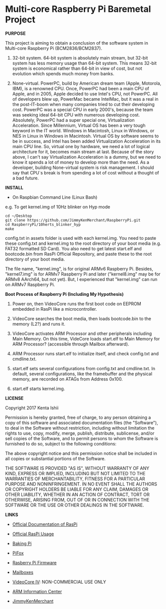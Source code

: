 # Multi-core Raspberry Pi Baremetal Project

**PURPOSE**

This project is aiming to obtain a conclusion of the software system in Multi-core Raspberry Pi (BCM2836/BCM2837).

1. 32-bit system. 64-bit system is absolutely main stream, but 32-bit system has less memory usage than 64-bit system. This means 32-bit system is economical rather than 64-bit in view of cost, but not evolution which spends much money from banks.

2. None-virtual. PowerPC, build by American dream team (Apple, Motorola, IBM), is a renowned CPU. Once, PowerPC had been a main CPU of Apple, and in 2005, Apple decided to use Intel's CPU, not PowerPC. All of developers blew up, PowerMac became IntelMac, but it was a real in the post-IT-boom when many companies tried to cut their developing cost. PowerPC was a special CPU in early 2000's, because the team was seeking ideal 64-bit CPU with numerous developing cost. Absolutely, PowerPC had a super special one, Virtualization Acceleration. Since Millennium, Virtual OS has been a very tough keyword in the IT world. Windows in Macintosh, Linux in Windows, or NES in Linux in Windows in Macintosh. Virtual OS by software seems to be in success, and Intel has been added Virtualization Acceleration in its main CPU line. So, virtual one by hardware, we need a lot of logical architecture for it, becomes main stream at last. Because of the story above, I can't say Virtualization Acceleration is a dummy, but we need to know it spends a lot of money to develop more than the need. As a developer, building None-virtual system is risk management. I should say that CPU`s break is from spending a lot of cost without a thought of a bad future.

**INSTALL**

* On Raspbian Command Line (Linux Bash)

e.g. To get kernel.img of 10Hz blinker on Hyp mode
```
cd ~/Desktop
git clone https://github.com/JimmyKenMerchant/RaspberryPi.git
cd RaspberryPi/10herts_blinker_hyp
make
```
config.txt in assets folder is used with each kernel.img.
You need to paste these config.txt and kernel.img to the root directory of your boot media (e.g. FAT32 formatted SD Card).
You also need to get latest start.elf and bootcode.bin from RasPi Official Repository, and paste these to the root directory of your boot media.

The file name, "kernel.img", is for original ARMv6 Raspberry Pi. Besides, "kernel7.img" is for ARMv7 Raspberry Pi and later ("kernel8.img" may be for ARMv8 AArch64, but not yet). But, I experienced that "kernel.img" can run on ARMv7 Raspberry Pi.

**Boot Process of Raspberry Pi (Including My Hypothesis)**

1. Power on, then VideoCore runs the first boot code on EEPROM embedded in RasPi like a microcontroller.

2. VideoCore searches the boot media, then loads bootcode.bin to the memory (L2?) and runs it.

3. VideoCore activates ARM Processor and other peripherals including Main Memory. On this time, VideCore loads start.elf to Main Memory for ARM Processor? (accessible through Mailbox afterward).

4. ARM Processor runs start.elf to initialize itself, and check config.txt and cmdline.txt.

5. start.elf sets several configurations from config.txt and cmdline.txt. In default, several configurations, like the framebuffer and the physical memory, are recorded on ATAGs from Address 0x100.

6. start.elf starts kernel.img.

**LICENSE**

Copyright 2017 Kenta Ishii

Permission is hereby granted, free of charge, to any person obtaining a copy of this software and associated documentation files (the "Software"), to deal in the Software without restriction, including without limitation the rights to use, copy, modify, merge, publish, distribute, sublicense, and/or sell copies of the Software, and to permit persons to whom the Software is furnished to do so, subject to the following conditions:

The above copyright notice and this permission notice shall be included in all copies or substantial portions of the Software.

THE SOFTWARE IS PROVIDED "AS IS", WITHOUT WARRANTY OF ANY KIND, EXPRESS OR IMPLIED, INCLUDING BUT NOT LIMITED TO THE WARRANTIES OF MERCHANTABILITY, FITNESS FOR A PARTICULAR PURPOSE AND NONINFRINGEMENT. IN NO EVENT SHALL THE AUTHORS OR COPYRIGHT HOLDERS BE LIABLE FOR ANY CLAIM, DAMAGES OR OTHER LIABILITY, WHETHER IN AN ACTION OF CONTRACT, TORT OR OTHERWISE, ARISING FROM, OUT OF OR IN CONNECTION WITH THE SOFTWARE OR THE USE OR OTHER DEALINGS IN THE SOFTWARE.

**LINKS**

* [Official Documentation of RasPi](https://www.raspberrypi.org/documentation/hardware/raspberrypi/)

* [Official RasPi Usage](https://www.raspberrypi.org/documentation/usage/)

* [Baking Pi](https://www.cl.cam.ac.uk/projects/raspberrypi/tutorials/os/)

* [PiFox](https://github.com/ICTeam28/PiFox)

* [Rasberry Pi Firmware](https://github.com/raspberrypi/firmware/tree/master/boot)

* [Mailboxes](https://github.com/raspberrypi/firmware/wiki/Mailboxes)

* [VideoCore IV](https://github.com/hermanhermitage/videocoreiv): NON-COMMERCIAL USE ONLY

* [ARM Information Center](http://infocenter.arm.com/)

* [JimmyKenMerchant](http://electronics.jimmykenmerchant.com/)
